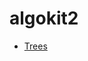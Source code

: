 # algokit2
* [Trees](https://nbviewer.jupyter.org/github.com/cliffwhitworth/algokit2/blob/master/Trees.ipynb)
